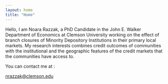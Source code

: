 ```yaml
---
layout: home
title: "Home"
---
```


Hello, I am Noara Razzak, a PhD Candidate in the John E. Walker Department of Economics at Clemson University working on the effect of branch closures of Minority Depository Institutions in their primary local markets. My research interests combines credit outcomes of communities with the institutional and the geographic features of the credit markets that the communities have access to. 

You can contact me at :

nrazzak@clemson.edu

